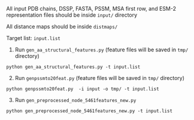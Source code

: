 All input PDB chains, DSSP, FASTA, PSSM, MSA first row, and ESM-2 representation files should be inside `input/` directory

All distance maps should be inside `distmaps/`

Target list: `input.list`

1. Run `gen_aa_structural_features.py` (feature files will be saved in `tmp/` directory)

`python gen_aa_structural_features.py -t input.list`

2. Run `genpssmto20feat.py` (feature files will be saved in `tmp/` directory)

`python genpssmto20feat.py  -i input -o tmp/ -t input.list`

3. Run `gen_preprocessed_node_5461features_new.py`

`python gen_preprocessed_node_5461features_new.py -t input.list`
